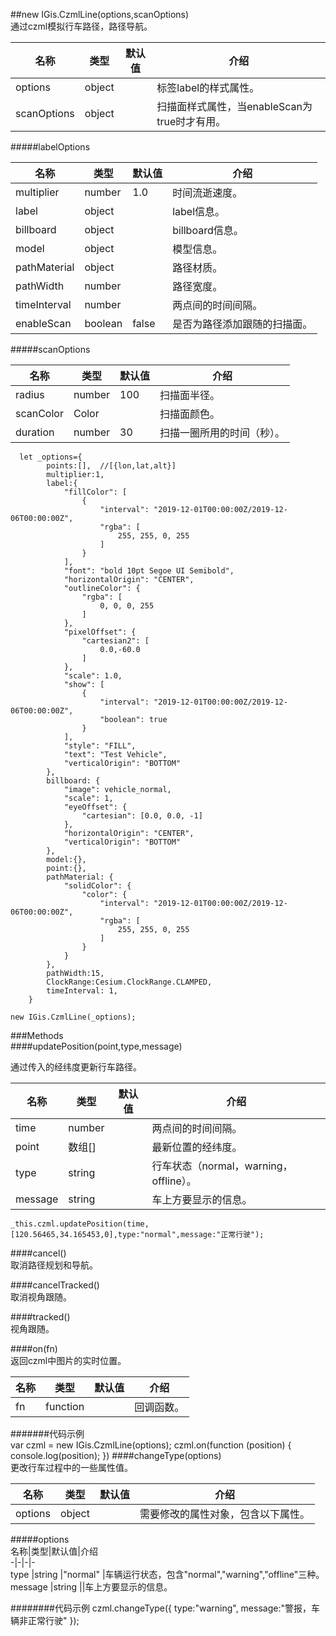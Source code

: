 ##new IGis.CzmlLine(options,scanOptions)  
通过czml模拟行车路径，路径导航。  
  
名称|类型|默认值|介绍  
-|-|-|-   
<a herf="#options">options</a>| object ||标签label的样式属性。
<a herf="#scanOptions">scanOptions</a>| object ||扫描面样式属性，当enableScan为true时才有用。
  
#####<a name="options">labelOptions</a>    
  
名称|类型|默认值|介绍  
-|-|-|-   
multiplier|number|1.0| 时间流逝速度。    
label|object||label信息。   
billboard|object||billboard信息。   
model|object||模型信息。   
pathMaterial|object||路径材质。   
pathWidth|number||路径宽度。  
timeInterval|number||两点间的时间间隔。  
enableScan|boolean|false|是否为路径添加跟随的扫描面。  

#####<a name="scanOptions">scanOptions</a>    
  
  
名称|类型|默认值|介绍  
-|-|-|-    
radius|number|100|扫描面半径。    
scanColor|Color||扫描面颜色。
duration |number |30 |扫描一圈所用的时间（秒）。   
  
  
      let _options={
            points:[],  //[{lon,lat,alt}]
            multiplier:1,
            label:{
                "fillColor": [
                    {
                        "interval": "2019-12-01T00:00:00Z/2019-12-06T00:00:00Z",
                        "rgba": [
                            255, 255, 0, 255
                        ]
                    }
                ],
                "font": "bold 10pt Segoe UI Semibold",
                "horizontalOrigin": "CENTER",
                "outlineColor": {
                    "rgba": [
                        0, 0, 0, 255
                    ]
                },
                "pixelOffset": {
                    "cartesian2": [
                        0.0,-60.0
                    ]
                },
                "scale": 1.0,
                "show": [
                    {
                        "interval": "2019-12-01T00:00:00Z/2019-12-06T00:00:00Z",
                        "boolean": true
                    }
                ],
                "style": "FILL",
                "text": "Test Vehicle",
                "verticalOrigin": "BOTTOM"
            },
            billboard: {
                "image": vehicle_normal,
                "scale": 1,
                "eyeOffset": {
                    "cartesian": [0.0, 0.0, -1]
                },
                "horizontalOrigin": "CENTER",
                "verticalOrigin": "BOTTOM"
            },
            model:{},
            point:{},
            pathMaterial: {
                "solidColor": {
                    "color": {
                        "interval": "2019-12-01T00:00:00Z/2019-12-06T00:00:00Z",
                        "rgba": [
                            255, 255, 0, 255
                        ]
                    }
                }
            },
            pathWidth:15,
            ClockRange:Cesium.ClockRange.CLAMPED,
            timeInterval: 1,
        }  
  
    new IGis.CzmlLine(_options);
  
###Methods   
####updatePosition(point,type,message)   

通过传入的经纬度更新行车路径。

名称|类型|默认值|介绍  
-|-|-|-    
time|number||两点间的时间间隔。 
point|数组[]||最新位置的经纬度。  
type |string||行车状态（normal，warning，offline）。   
message|string||车上方要显示的信息。   
   
` _this.czml.updatePosition(time,[120.56465,34.165453,0],type:"normal",message:"正常行驶"); `   
  
####cancel()  
取消路径规划和导航。  
  
####cancelTracked()  
取消视角跟随。  
  

####tracked()  
视角跟随。   

####on(fn)  
返回czml中图片的实时位置。

名称|类型|默认值|介绍  
-|-|-|-    
fn|function||回调函数。 
#######代码示例  
     var czml = new IGis.CzmlLine(options);
     czml.on(function (position) {
              console.log(position);
     })
####changeType(options)  
更改行车过程中的一些属性值。  

名称|类型|默认值|介绍  
-|-|-|-    
<a herf="#options">options</a>|object||需要修改的属性对象，包含以下属性。 
#####<a name="options">options</a>  
 名称|类型|默认值|介绍  
-|-|-|-    
type |string |"normal" |车辆运行状态，包含"normal","warning","offline"三种。  
message |string ||车上方要显示的信息。  

########代码示例
    czml.changeType({
         type:"warning",
         message:"警报，车辆非正常行驶"
     });

  
